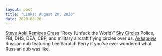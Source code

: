 ```yaml
---
layout: post
title: "Links: August 20, 2020"
date: 2020-08-20
---
```

[Steve Aoki Remixes Crass](https://www.rollingstone.com/music/music-news/steve-aoki-crass-banned-from-the-roxy-remix-1046805/) “Roxy (Unfuck the World)”
[Sky Circles](https://skycircl.es/) Police, FBI, DHS, DEA, CBP, and military aircraft flying circles over us.
[Аквариум](https://www.youtube.com/watch?v=q2N2gak6omk) Russian dub featuring Lee Scratch Perry if you've ever wondered what Russian dub was like.


